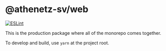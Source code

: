# @athenetz-sv/web
[![ESLint](https://github.com/JackatDJL/Athenetz-SV/actions/workflows/eslint.yml/badge.svg)](https://github.com/JackatDJL/Athenetz-SV/actions/workflows/eslint.yml)

This is the production package where all of the monorepo comes together.

To develop and build, use `yarn` at the project root.
